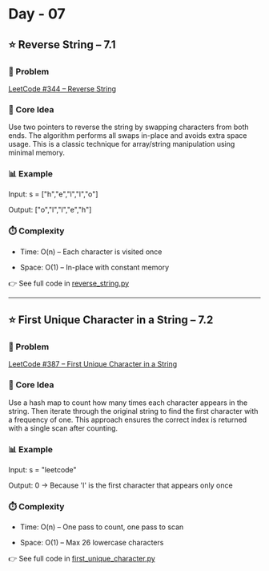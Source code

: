 # Day - 07
## ⭐️ Reverse String – 7.1
### 🔗 Problem
[LeetCode #344 – Reverse String](https://leetcode.com/problems/reverse-string/)

### 🧠 Core Idea
Use two pointers to reverse the string by swapping characters from both ends.
The algorithm performs all swaps in-place and avoids extra space usage.
This is a classic technique for array/string manipulation using minimal memory.

### 📊 Example
Input: s = ["h","e","l","l","o"]

Output: ["o","l","l","e","h"]

### ⏱️ Complexity
- Time: O(n) – Each character is visited once

- Space: O(1) – In-place with constant memory

👉 See full code in [reverse_string.py](https://github.com/lyushher/LeetCode-Python-Easy-DSA/blob/main/day-07/reverse_string.py)

---

## ⭐️ First Unique Character in a String – 7.2
### 🔗 Problem
[LeetCode #387 – First Unique Character in a String](https://leetcode.com/problems/first-unique-character-in-a-string/description/)

### 🧠 Core Idea
Use a hash map to count how many times each character appears in the string.
Then iterate through the original string to find the first character with a frequency of one.
This approach ensures the correct index is returned with a single scan after counting.

### 📊 Example
Input: s = "leetcode"

Output: 0 → Because 'l' is the first character that appears only once

### ⏱️ Complexity
- Time: O(n) – One pass to count, one pass to scan

- Space: O(1) – Max 26 lowercase characters

👉 See full code in [first_unique_character.py](https://github.com/lyushher/LeetCode-Python-Easy-DSA/blob/main/day-07/first_unique_character_in_a_string.py)

